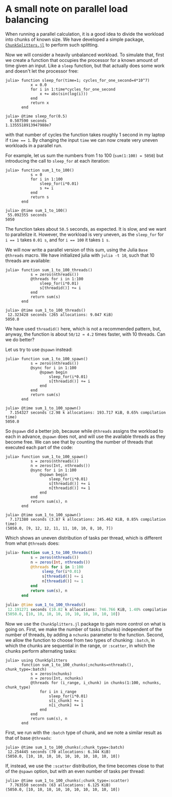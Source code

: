 # A small note on parallel load balancing

When running a parallel calculation, it is a good idea to divide the workload into chunks
of known size. We have developed a simple package, [`ChunkSplitters.jl`](https://github.com/m3g/ChunkSplitters.jl) to perform such splitting.

Now we will consider a heavily unbalanced workload. To simulate that, first we create a function that occupies the processor for a known amount of time given an input. Like a `sleep` function, but that actually does some work and doesn't let the processor free:

```julia-repl
julia> function sleep_for(time=1; cycles_for_one_second=4*10^7)
           x = 0.0
           for i in 1:time*cycles_for_one_second
               x += abs(sin(log(i)))
           end
           return x
       end

julia> @time sleep_for(0.5)
  0.507590 seconds
1.1355518913947988e7
```
with that number of cycles the function takes roughly 1 second in my laptop if `time == 1`. By changing the input `time` we can now create very uneven workloads in a parallel run.

For example, let us sum the numbers from 1 to 100 (`sum(1:100) = 5050`) but introducing the call to `sleep_for` at each iteration:

```julia-repl
julia> function sum_1_to_100()
           s = 0
           for i in 1:100
               sleep_for(i*0.01)
               s += i
           end
           return s
       end

julia> @time sum_1_to_100()
 55.092355 seconds
5050
```

The function takes about `50.5` seconds, as expected. It is slow, and we want to parallelize it. However, the workload is very uneven, as the `sleep_for` for `i == 1` takes `0.01 s`, and for `i == 100` it takes `1 s`. 

We will now write a parallel version of this sum, using the Julia `Base` `@threads` macro. We have initialized julia with `julia -t 10`, such that 10 threads are available:

```julia-repl
julia> function sum_1_to_100_threads()
           s = zeros(nthreads())
           @threads for i in 1:100
               sleep_for(i*0.01)
               s[threadid()] += i
           end
           return sum(s)
       end

julia> @time sum_1_to_100_threads()
 12.323428 seconds (265 allocations: 9.047 KiB)
5050.0
```
We have used `threadid()` here, which is not a recommended pattern, but, anyway, the function is about `50/12 ≈ 4.2` times faster, with 10 threads. Can we do better? 

Let us try to use `@spawn` instead:

```julia-repl
julia> function sum_1_to_100_spawn()
           s = zeros(nthreads())
           @sync for i in 1:100
               @spawn begin
                   sleep_for(i*0.01)
                   s[threadid()] += i
               end
           end
           return sum(s)
       end

julia> @time sum_1_to_100_spawn()
  7.154327 seconds (2.98 k allocations: 193.717 KiB, 0.65% compilation time)
5050.0
```

So `@spawn` did a better job, because while `@threads` assigns the workload to each in advance, `@spawn` does not, and will use the available threads as they become free. We can see that by counting the number of threads that executed each part of the code:  

```julia-repl
julia> function sum_1_to_100_spawn()
           s = zeros(nthreads())
           n = zeros(Int, nthreads())
           @sync for i in 1:100
               @spawn begin
                   sleep_for(i*0.01)
                   s[threadid()] += i
                   n[threadid()] += 1
               end
           end
           return sum(s), n
       end

julia> @time sum_1_to_100_spawn()
  7.171380 seconds (3.87 k allocations: 245.462 KiB, 0.85% compilation time)
(5050.0, [9, 12, 12, 11, 11, 10, 10, 8, 10, 7])
```

Which shows an uneven distribution of tasks per thread, which is different from what `@threads` does:

```julia
julia> function sum_1_to_100_threads()
           s = zeros(nthreads())
           n = zeros(Int, nthreads())
           @threads for i in 1:100
                sleep_for(i*0.01)
                s[threadid()] += i
                n[threadid()] += 1
           end
           return sum(s), n
       end

julia> @time sum_1_to_100_threads()
 12.191271 seconds (10.82 k allocations: 746.766 KiB, 1.40% compilation time)
(5050.0, [10, 10, 10, 10, 10, 10, 10, 10, 10, 10])
```

Now we use the `ChunkSplitters.jl` package to gain more control on what is going on.
First, we make the number of tasks (chunks) independent of the number of threads, by adding a `nchunks` parameter to the function. Second, we allow the function to choose from two types of chunking: `:batch`, in which the chunks are sequential in the range, or `:scatter`, in which the chunks perform alternating tasks: 

```julia-repl
julia> using ChunkSplitters 
       function sum_1_to_100_chunks(;nchunks=nthreads(), chunk_type=:batch)
           s = zeros(nchunks)
           n = zeros(Int, nchunks)
           @threads for (i_range, i_chunk) in chunks(1:100, nchunks, chunk_type)
               for i in i_range
                   sleep_for(i*0.01)
                   s[i_chunk] += i
                   n[i_chunk] += 1
               end
           end
           return sum(s), n
       end
```

First, we run with the `:batch` type of chunk, and we note a similar result as that of base `@threads`:

```julia-repl
julia> @time sum_1_to_100_chunks(;chunk_type=:batch)
 12.254445 seconds (70 allocations: 6.344 KiB)
(5050.0, [10, 10, 10, 10, 10, 10, 10, 10, 10, 10])
```

If, instead, we use the `:scatter` distribution, the time becomes close to that of the `@spawn` option, but with an even number of tasks per thread:

```julia-repl
julia> @time sum_1_to_100_chunks(;chunk_type=:scatter)
  7.763550 seconds (63 allocations: 6.125 KiB)
(5050.0, [10, 10, 10, 10, 10, 10, 10, 10, 10, 10])
```


















